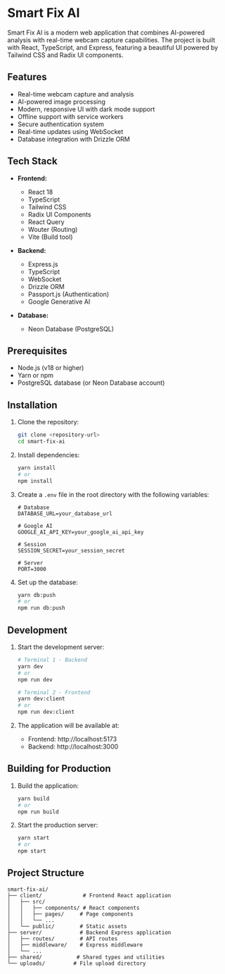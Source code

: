 # Smart Fix AI

Smart Fix AI is a modern web application that combines AI-powered analysis with real-time webcam capture capabilities. The project is built with React, TypeScript, and Express, featuring a beautiful UI powered by Tailwind CSS and Radix UI components.

## Features

- Real-time webcam capture and analysis
- AI-powered image processing
- Modern, responsive UI with dark mode support
- Offline support with service workers
- Secure authentication system
- Real-time updates using WebSocket
- Database integration with Drizzle ORM

## Tech Stack

- **Frontend:**
  - React 18
  - TypeScript
  - Tailwind CSS
  - Radix UI Components
  - React Query
  - Wouter (Routing)
  - Vite (Build tool)

- **Backend:**
  - Express.js
  - TypeScript
  - WebSocket
  - Drizzle ORM
  - Passport.js (Authentication)
  - Google Generative AI

- **Database:**
  - Neon Database (PostgreSQL)

## Prerequisites

- Node.js (v18 or higher)
- Yarn or npm
- PostgreSQL database (or Neon Database account)

## Installation

1. Clone the repository:
   ```bash
   git clone <repository-url>
   cd smart-fix-ai
   ```

2. Install dependencies:
   ```bash
   yarn install
   # or
   npm install
   ```

3. Create a `.env` file in the root directory with the following variables:
   ```env
   # Database
   DATABASE_URL=your_database_url

   # Google AI
   GOOGLE_AI_API_KEY=your_google_ai_api_key

   # Session
   SESSION_SECRET=your_session_secret

   # Server
   PORT=3000
   ```

4. Set up the database:
   ```bash
   yarn db:push
   # or
   npm run db:push
   ```

## Development

1. Start the development server:
   ```bash
   # Terminal 1 - Backend
   yarn dev
   # or
   npm run dev

   # Terminal 2 - Frontend
   yarn dev:client
   # or
   npm run dev:client
   ```

2. The application will be available at:
   - Frontend: http://localhost:5173
   - Backend: http://localhost:3000

## Building for Production

1. Build the application:
   ```bash
   yarn build
   # or
   npm run build
   ```

2. Start the production server:
   ```bash
   yarn start
   # or
   npm start
   ```

## Project Structure

```
smart-fix-ai/
├── client/             # Frontend React application
│   ├── src/
│   │   ├── components/ # React components
│   │   ├── pages/     # Page components
│   │   └── ...
│   └── public/        # Static assets
├── server/            # Backend Express application
│   ├── routes/        # API routes
│   ├── middleware/    # Express middleware
│   └── ...
├── shared/           # Shared types and utilities
└── uploads/         # File upload directory
```
